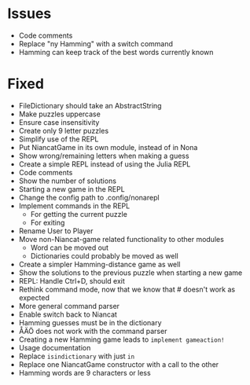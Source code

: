 Issues
======

- Code comments
- Replace "ny Hamming" with a switch command
- Hamming can keep track of the best words currently known

# Fixed
- FileDictionary should take an AbstractString
- Make puzzles uppercase
- Ensure case insensitivity
- Create only 9 letter puzzles
- Simplify use of the REPL
- Put NiancatGame in its own module, instead of in Nona
- Show wrong/remaining letters when making a guess
- Create a simple REPL instead of using the Julia REPL
- Code comments
- Show the number of solutions
- Starting a new game in the REPL
- Change the config path to .config/nonarepl
- Implement commands in the REPL
    + For getting the current puzzle
    + For exiting
- Rename User to Player
- Move non-Niancat-game related functionality to other modules
    + Word can be moved out
    + Dictionaries could probably be moved as well
- Create a simpler Hamming-distance game as well
- Show the solutions to the previous puzzle when starting a new game
- REPL: Handle Ctrl+D, should exit
- Rethink command mode, now that we know that # doesn't work as expected
- More general command parser
- Enable switch back to Niancat
- Hamming guesses must be in the dictionary
- ÅÄÖ does not work with the command parser
- Creating a new Hamming game leads to `implement gameaction!`
- Usage documentation
- Replace `isindictionary` with just `in`
- Replace one NiancatGame constructor with a call to the other
- Hamming words are 9 characters or less